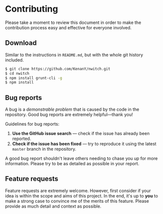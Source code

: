 # Contributing

Please take a moment to review this document in order to make the contribution
process easy and effective for everyone involved.

## Download

Similar to the instructions in `README.md`, but with the whole git history
included.

``` bash
$ git clone https://github.com/KenanY/nwitch.git
$ cd nwitch
$ npm install grunt-cli -g
$ npm install
```

## Bug reports

A bug is a _demonstrable problem_ that is caused by the code in the repository.
Good bug reports are extremely helpful&mdash;thank you!

Guidelines for bug reports:

1. **Use the GitHub issue search** &mdash; check if the issue has already been
   reported.
2. **Check if the issue has been fixed** &mdash; try to reproduce it using the
   latest `master` branch in the repository.

A good bug report shouldn't leave others needing to chase you up for more
information. Please try to be as detailed as possible in your report.

## Feature requests

Feature requests are extremely welcome. However, first consider if your idea is
within the scope and aims of this project. In the end, it's up to **you** to
make a strong case to convince me of the merits of this feature. Please provide
as much detail and context as possible.